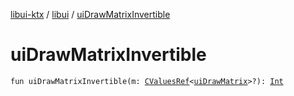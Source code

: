 [libui-ktx](../index.md) / [libui](index.md) / [uiDrawMatrixInvertible](./ui-draw-matrix-invertible.md)

# uiDrawMatrixInvertible

`fun uiDrawMatrixInvertible(m: `[`CValuesRef`](../kotlinx.cinterop/-c-values-ref/index.md)`<`[`uiDrawMatrix`](ui-draw-matrix/index.md)`>?): `[`Int`](https://kotlinlang.org/api/latest/jvm/stdlib/kotlin/-int/index.html)
